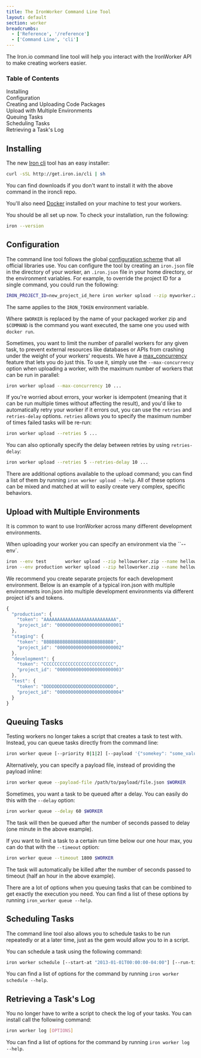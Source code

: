 ```yaml
---
title: The IronWorker Command Line Tool
layout: default
section: worker
breadcrumbs:
  - ['Reference', '/reference']
  - ['Command Line', 'cli']
---
```


The Iron.io command line tool will help you interact with the IronWorker API to make creating workers easier.

<section id="toc">
  <h3>Table of Contents</h3>
  <ul>
    <li><a href="#installing">Installing</a></li>
    <li><a href="#configuration">Configuration</a></li>
    <li><a href="#creating__uploading_code_packages">Creating and Uploading Code Packages</a></li>
    <li><a href="#upload_with_multiple_environments">Upload with Multiple Environments</a></li>
    <li><a href="#queuing_tasks">Queuing Tasks</a></li>
    <li><a href="#scheduling_tasks">Scheduling Tasks</a></li>
    <li><a href="#retrieving_a_tasks_log">Retrieving a Task's Log</a></li>
  </ul>
</section>

<h2 id="installing">Installing</h2>

The new [Iron cli](https://github.com/iron-io/ironcli) tool has an easy installer:

```sh
curl -sSL http://get.iron.io/cli | sh
```

You can find downloads if you don't want to install it with the above command in the ironcli repo.

You'll also need [Docker](http://docker.com) installed on your machine to test your workers.

You should be all set up now. To check your installation, run the following:

```sh
iron --version
```

<h2 id="configuration">Configuration</h2>

The command line tool follows the global
[configuration scheme](/worker/reference/configuration) that all official libraries
use. You can configure the tool by creating an `iron.json` file in the
directory of your worker, an `.iron.json` file in your home directory,
or the environment variables. For example, to override the project ID for a
single command, you could run the following:

```sh
IRON_PROJECT_ID=new_project_id_here iron worker upload --zip myworker.zip --name myworker iron/images:ruby-2.1 ruby myworker.rb
```

The same applies to the `IRON_TOKEN` environment variable.

Where `$WORKER` is replaced by the name of your packaged worker zip and `$COMMAND` is the command you want executed, the same
one you used with `docker run`.

Sometimes, you want to limit the number of parallel workers for any given task, to prevent external resources like databases or APIs from crashing under the weight of your workers' requests. We have a [max_concurrency](http://blog.iron.io/2012/08/ironworkers-most-requested-feature-is.html) feature that lets you do just this. To use it, simply use the `--max-concurrency` option when uploading a worker, with the maximum number of workers that can be run in parallel:

```sh
iron worker upload --max-concurrency 10 ...
```

If you're worried about errors, your worker is idempotent (meaning that it can be run multiple times without affecting the result), and you'd like to automatically retry your worker if it errors out, you can use the `retries` and `retries-delay` options. `retries` allows you to specify the maximum number of times failed tasks will be re-run:

```sh
iron worker upload --retries 5 ...
```

You can also optionally specify the delay between retries by using `retries-delay`:

```sh
iron worker upload --retries 5 --retries-delay 10 ...
```

There are additional options available to the upload command; you can find
a list of them by running `iron worker upload --help`. All of these options can be mixed and matched at will to easily create very complex, specific behaviors.

<h2 id="upload_with_multiple_environments">Upload with Multiple Environments</h2>

It is common to want to use IronWorker across many different development environments.

When uploading your worker you can specify an environment via the ``--env`.

```sh
iron --env test       worker upload --zip helloworker.zip --name helloworker iron/images:ruby-2.1 ruby rubies.rb
iron --env production worker upload --zip helloworker.zip --name helloworker iron/images:node-0.10 node nodes.js
```

We recommend you create separate projects for each development environment.
Below is an example of a typical iron.json with multiple environments iron.json into multiple development environments via different project id's and tokens.


```js
{
  "production": {
    "token": "AAAAAAAAAAAAAAAAAAAAAAAAAAA",
    "project_id": "000000000000000000000001"
  },
  "staging": {
    "token": "BBBBBBBBBBBBBBBBBBBBBBBBBB",
    "project_id": "000000000000000000000002"
  },
  "development": {
    "token": "CCCCCCCCCCCCCCCCCCCCCCCCCC",
    "project_id": "000000000000000000000003"
  },
  "test": {
    "token": "DDDDDDDDDDDDDDDDDDDDDDDDDD",
    "project_id": "000000000000000000000004"
  }
}
```

<h2 id="queuing_tasks">Queuing Tasks</h2>

Testing workers no longer takes a script that creates a task to test with.
Instead, you can queue tasks directly from the command line:

```sh
iron worker queue [--priority 0|1|2] [--payload '{"somekey": "some_value", "array": ["item1", "item2"]}'] $WORKER
```

Alternatively, you can specify a payload file, instead of providing the payload inline:

```sh
iron worker queue --payload-file /path/to/payload/file.json $WORKER
```

Sometimes, you want a task to be queued after a delay. You can easily do this with the `--delay` option:

```sh
iron worker queue --delay 60 $WORKER
```

The task will then be queued after the number of seconds passed to delay (one minute in the above example).

If you want to limit a task to a certain run time below our one hour max, you can do that with the `--timeout` option:

```sh
iron worker queue --timeout 1800 $WORKER
```

The task will automatically be killed after the number of seconds passed to timeout (half an hour in the above example).

There are a lot of options when you queuing tasks that can be combined to get exactly the execution you need. You can find a list of these options by running `iron_worker queue --help`.

<h2 id="scheduling_tasks">Scheduling Tasks</h2>

The command line tool also allows you to schedule tasks to be run repeatedly
or at a later time, just as the gem would allow you to in a script.

You can schedule a task using the following command:

```sh
iron worker schedule [--start-at "2013-01-01T00:00:00-04:00"] [--run-times 4] [--priority 0|1|2] [--payload '{"somekey": "some_value"}'] $WORKER
```

You can find a list of options for the command by running `iron worker schedule --help`.

<h2 id="retrieving_a_tasks_log">Retrieving a Task's Log</h2>

You no longer have to write a script to check the log of your tasks. You can
install call the following command:

```sh
iron worker log [OPTIONS]
```

You can find a list of options for the command by running `iron worker log --help`.
